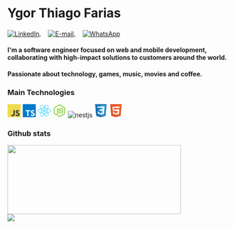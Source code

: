   <h1>Ygor Thiago Farias</h1>
  <section>
  <a href="https://linkedin.com/in/ygorthiago" target="_blank">
    <img align="center" src="https://i.ibb.co/HHvw15g/linkedin-icon.png" alt="LinkedIn" height="20" width="20" />   
  </a>&nbsp;&nbsp;&nbsp;
  <a href="mailto:ygorthiagof@gmail.com" target="_blank">
    <img align="center" src="https://i.ibb.co/6DVQrFW/gmail-icon.png" alt="E-mail" height="20" width="20" />
  </a>&nbsp;&nbsp;&nbsp;
   <a href="https://api.whatsapp.com/send?phone=557191381383&lang=en" target="_blank">
    <img align="center" src="https://cdn-icons-png.flaticon.com/512/733/733585.png" alt="WhatsApp" height="20" width="20" />
  </a>
  <div>
     <h4> I'm a software engineer focused on web and mobile development,</br> collaborating with high-impact solutions to customers around the world.</h4>
     <h4> Passionate about technology, games, music, movies and coffee. </h4>
 </div>
  
</section>
  
  
<section>
 
### Main Technologies

<img src="https://raw.githubusercontent.com/devicons/devicon/master/icons/javascript/javascript-original.svg" alt="javascript" width="30" height="30"/>
<img src="https://raw.githubusercontent.com/devicons/devicon/master/icons/typescript/typescript-original.svg" alt="typescript" width="30" height="30"/>
<img src="https://raw.githubusercontent.com/devicons/devicon/master/icons/react/react-original.svg" alt="react" width="30" height="30"/>
<img src="https://raw.githubusercontent.com/devicons/devicon/master/icons/nodejs/nodejs-original.svg" alt="nodejs" width="30" height="30"/>
<img src="https://i.ibb.co/ctcXZyK/nestjs-logo-icon-169927.png" alt="nestjs"  width="60" height="30"/>
<img src="https://raw.githubusercontent.com/devicons/devicon/master/icons/css3/css3-original.svg" alt="css3"  width="30" height="30"/>
<img src="https://raw.githubusercontent.com/devicons/devicon/master/icons/html5/html5-original.svg" alt="html5"  width="30" height="30"/> 
 
</section>

<section>

 ### Github stats
  
  <img align="left" src="https://github-readme-stats.vercel.app/api/top-langs/?username=ygorthiago&layout=compact&theme=dark&exclude_repo=cyberpunk-game" width="390px" height="155px"/> 
  
  <img align="left" src="https://github-readme-stats.vercel.app/api?username=ygorthiago&show_icons=true&theme=dark&count_private=true" width="390px"/>
 
 </section>

